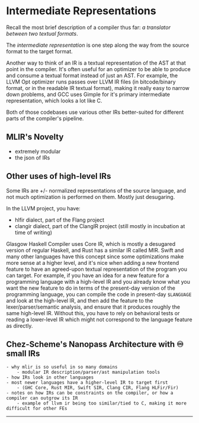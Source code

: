 # Intermediate Representations

Recall the most brief description of a compiler thus far: *a translator between two textual formats*.

The *intermediate representation* is one step along the way from the source format to the target format.

Another way to think of an IR is a textual representation of the AST at that point in the compiler.
It's often useful for an optimizer to be able to produce and consume a textual format instead of just an AST.
For example, the LLVM Opt optimizer runs passes over LLVM IR files (in bitcode/binary format, or in the readable IR textual format), making it really easy to narrow down problems, and GCC uses Gimple for it's primary intermediate representation, which looks a lot like C.

Both of those codebases use various other IRs better-suited for different parts of the compiler's pipeline.

## MLIR's Novelty

- extremely modular
- the json of IRs

## Other uses of high-level IRs

Some IRs are +/- normalized representations of the source language, and not much optimization is performed on them.
Mostly just desugaring.

In the LLVM project, you have:

- hlfir dialect, part of the Flang project
- clangir dialect, part of the ClangIR project (still mostly in incubation at time of writing)

Glasgow Haskell Compiler uses Core IR, which is mostly a desugared version of regular Haskell, and Rust has a similar IR called MIR.
Swift and many other languages have this concept since some optimizations make more sense at a higher level, and it's nice when adding a new frontend feature to have an agreed-upon textual representation of the program you can target.
For example, if you have an idea for a new feature for a programming language with a high-level IR and you already know what you want the new feature to do in terms of the present-day version of the programming language, you can compile the code in present-day `$LANGUAGE` and look at the high-level IR, and then add the feature to the lexer/parser/semantic analysis, and ensure that it produces roughly the same high-level IR.
Without this, you have to rely on behavioral tests or reading a lower-level IR which might not correspond to the language feature as directly.

## Chez-Scheme's Nanopass Architecture with ♾️ small IRs

~~~admonish todo
- why mlir is so useful in so many domains
    - modular IR description/parser/ast manipulation tools
- how IRs look in other languages
- most newer languages have a higher-level IR to target first
    - (GHC Core, Rust MIR, Swift SIR, Clang CIR, Flang HLFir/Fir)
- notes on how IRs can be constraints on the compiler, or how a compiler can outgrow its IR
    - example of llvm ir being too similar/tied to C, making it more difficult for other FEs
~~~

---



